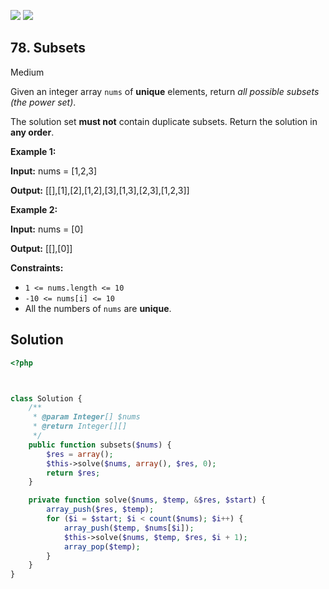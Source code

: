 [![](https://img.shields.io/github/stars/LeetCode-in-Ruby/LeetCode-in-Ruby?label=Stars&style=flat-square)](https://github.com/LeetCode-in-Ruby/LeetCode-in-Ruby)
[![](https://img.shields.io/github/forks/LeetCode-in-Ruby/LeetCode-in-Ruby?label=Fork%20me%20on%20GitHub%20&style=flat-square)](https://github.com/LeetCode-in-Ruby/LeetCode-in-Ruby/fork)

## 78\. Subsets

Medium

Given an integer array `nums` of **unique** elements, return _all possible subsets (the power set)_.

The solution set **must not** contain duplicate subsets. Return the solution in **any order**.

**Example 1:**

**Input:** nums = [1,2,3]

**Output:** [[],[1],[2],[1,2],[3],[1,3],[2,3],[1,2,3]] 

**Example 2:**

**Input:** nums = [0]

**Output:** [[],[0]] 

**Constraints:**

*   `1 <= nums.length <= 10`
*   `-10 <= nums[i] <= 10`
*   All the numbers of `nums` are **unique**.

## Solution

```php
<?php



class Solution {
    /**
     * @param Integer[] $nums
     * @return Integer[][]
     */
    public function subsets($nums) {
        $res = array();
        $this->solve($nums, array(), $res, 0);
        return $res;
    }

    private function solve($nums, $temp, &$res, $start) {
        array_push($res, $temp);
        for ($i = $start; $i < count($nums); $i++) {
            array_push($temp, $nums[$i]);
            $this->solve($nums, $temp, $res, $i + 1);
            array_pop($temp);
        }
    }
}
```